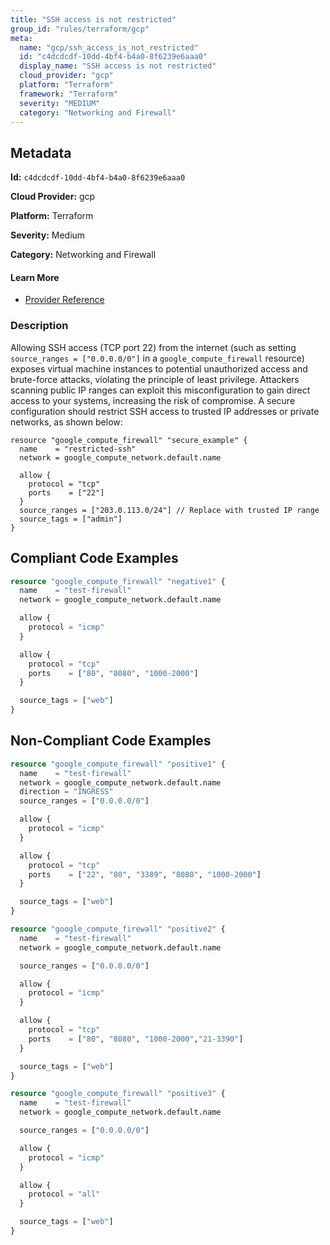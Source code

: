 ```yaml
---
title: "SSH access is not restricted"
group_id: "rules/terraform/gcp"
meta:
  name: "gcp/ssh_access_is_not_restricted"
  id: "c4dcdcdf-10dd-4bf4-b4a0-8f6239e6aaa0"
  display_name: "SSH access is not restricted"
  cloud_provider: "gcp"
  platform: "Terraform"
  framework: "Terraform"
  severity: "MEDIUM"
  category: "Networking and Firewall"
---
```

## Metadata

**Id:** `c4dcdcdf-10dd-4bf4-b4a0-8f6239e6aaa0`

**Cloud Provider:** gcp

**Platform:** Terraform

**Severity:** Medium

**Category:** Networking and Firewall

#### Learn More

 - [Provider Reference](https://registry.terraform.io/providers/hashicorp/google/latest/docs/resources/compute_firewall)

### Description

 Allowing SSH access (TCP port 22) from the internet (such as setting `source_ranges = ["0.0.0.0/0"]` in a `google_compute_firewall` resource) exposes virtual machine instances to potential unauthorized access and brute-force attacks, violating the principle of least privilege. Attackers scanning public IP ranges can exploit this misconfiguration to gain direct access to your systems, increasing the risk of compromise. A secure configuration should restrict SSH access to trusted IP addresses or private networks, as shown below:

```
resource "google_compute_firewall" "secure_example" {
  name    = "restricted-ssh"
  network = google_compute_network.default.name

  allow {
    protocol = "tcp"
    ports    = ["22"]
  }
  source_ranges = ["203.0.113.0/24"] // Replace with trusted IP range
  source_tags = ["admin"]
}
```


## Compliant Code Examples
```terraform
resource "google_compute_firewall" "negative1" {
  name    = "test-firewall"
  network = google_compute_network.default.name

  allow {
    protocol = "icmp"
  }

  allow {
    protocol = "tcp"
    ports    = ["80", "8080", "1000-2000"]
  }

  source_tags = ["web"]
}
```
## Non-Compliant Code Examples
```terraform
resource "google_compute_firewall" "positive1" {
  name    = "test-firewall"
  network = google_compute_network.default.name
  direction = "INGRESS"
  source_ranges = ["0.0.0.0/0"]

  allow {
    protocol = "icmp"
  }

  allow {
    protocol = "tcp"
    ports    = ["22", "80", "3389", "8080", "1000-2000"]
  }

  source_tags = ["web"]
}

resource "google_compute_firewall" "positive2" {
  name    = "test-firewall"
  network = google_compute_network.default.name

  source_ranges = ["0.0.0.0/0"]

  allow {
    protocol = "icmp"
  }

  allow {
    protocol = "tcp"
    ports    = ["80", "8080", "1000-2000","21-3390"]
  }

  source_tags = ["web"]
}

resource "google_compute_firewall" "positive3" {
  name    = "test-firewall"
  network = google_compute_network.default.name

  source_ranges = ["0.0.0.0/0"]

  allow {
    protocol = "icmp"
  }

  allow {
    protocol = "all"
  }

  source_tags = ["web"]
}

```